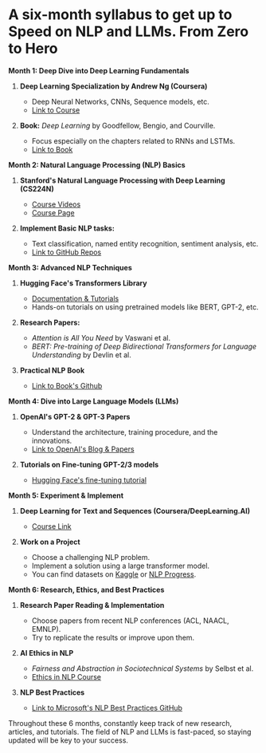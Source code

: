 # A six-month syllabus to get up to Speed on NLP and LLMs. From Zero to Hero

**Month 1: Deep Dive into Deep Learning Fundamentals**
1. **Deep Learning Specialization by Andrew Ng (Coursera)**
    - Deep Neural Networks, CNNs, Sequence models, etc.
    - [Link to Course](https://www.coursera.org/specializations/deep-learning)

2. **Book:** *Deep Learning* by Goodfellow, Bengio, and Courville.
    - Focus especially on the chapters related to RNNs and LSTMs.
    - [Link to Book](http://www.deeplearningbook.org/)

**Month 2: Natural Language Processing (NLP) Basics**
1. **Stanford's Natural Language Processing with Deep Learning (CS224N)**
    - [Course Videos](https://www.youtube.com/playlist?list=PLoROMvodv4rOhcuXMZkNm7j3fVwBBY42z)
    - [Course Page](http://web.stanford.edu/class/cs224n/)

2. **Implement Basic NLP tasks:**
    - Text classification, named entity recognition, sentiment analysis, etc.
    - [Link to GitHub Repos](https://github.com/topics/nlp?l=python)

**Month 3: Advanced NLP Techniques**
1. **Hugging Face's Transformers Library**
    - [Documentation & Tutorials](https://huggingface.co/transformers/)
    - Hands-on tutorials on using pretrained models like BERT, GPT-2, etc.

2. **Research Papers:**
    - *Attention is All You Need* by Vaswani et al.
    - *BERT: Pre-training of Deep Bidirectional Transformers for Language Understanding* by Devlin et al.

3. **Practical NLP Book**
    - [Link to Book's Github](https://github.com/practical-nlp/practical-nlp)

**Month 4: Dive into Large Language Models (LLMs)**
1. **OpenAI's GPT-2 & GPT-3 Papers**
    - Understand the architecture, training procedure, and the innovations.
    - [Link to OpenAI's Blog & Papers](https://openai.com/research/)

2. **Tutorials on Fine-tuning GPT-2/3 models**
    - [Hugging Face's fine-tuning tutorial](https://huggingface.co/blog/how-to-train)

**Month 5: Experiment & Implement**
1. **Deep Learning for Text and Sequences (Coursera/DeepLearning.AI)**
    - [Course Link](https://www.coursera.org/learn/sequence-models-in-nlp)

2. **Work on a Project**
    - Choose a challenging NLP problem.
    - Implement a solution using a large transformer model.
    - You can find datasets on [Kaggle](https://www.kaggle.com/) or [NLP Progress](http://nlpprogress.com/).

**Month 6: Research, Ethics, and Best Practices**
1. **Research Paper Reading & Implementation**
    - Choose papers from recent NLP conferences (ACL, NAACL, EMNLP).
    - Try to replicate the results or improve upon them.

2. **AI Ethics in NLP**
    - *Fairness and Abstraction in Sociotechnical Systems* by Selbst et al.
    - [Ethics in NLP Course](https://ethicsinnlp.org/)

3. **NLP Best Practices**
    - [Link to Microsoft's NLP Best Practices GitHub](https://github.com/microsoft/nlp-recipes)

Throughout these 6 months, constantly keep track of new research, articles, and tutorials. The field of NLP and LLMs is fast-paced, so staying updated will be key to your success. 
